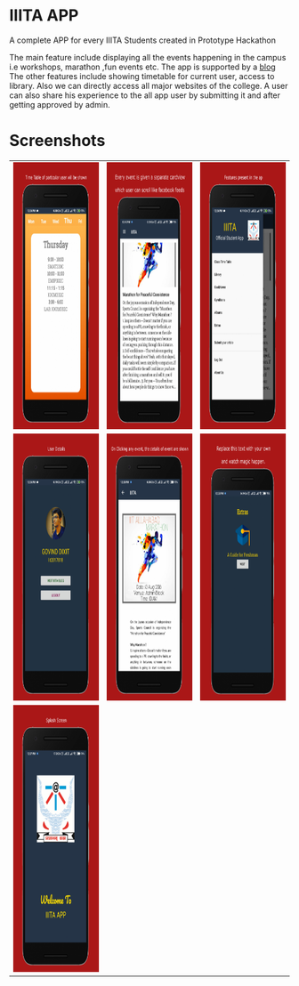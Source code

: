 # IIITA APP
A complete APP for every IIITA Students created in Prototype Hackathon

The main feature include displaying all the events happening in the campus i.e workshops, marathon ,fun events etc.
The app is supported by a [blog](http://iiitablog.blogspot.com/)
The other features include showing timetable for current user, access to library. Also we can directly access all major websites of the college.
A user can also share his experience to the all app user by submitting it and after getting approved by admin.



# Screenshots
<table>
   <tr>
      <td><img src="static/1.png" height = "480" width="270"></td>
      <td><img src="static/2.png" height = "480" width="270"></td>
      <td><img src="static/3.png" height = "480" width="270"></td>
  </tr>
   <tr>
      <td><img src="static/4.png" height = "480" width="270"></td>
      <td><img src="static/5.png" height = "480" width="270"></td>
      <td><img src="static/6.png" height = "480" width="270"></td>     
  </tr>
  <tr>
      <td><img src="static/7.png" height = "480" width="270"></td>
         
  </tr>
</table>


